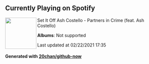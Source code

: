 ## Currently Playing on Spotify

[<img align="left" width="100" src="https://i.scdn.co/image/ab67616d0000b27361a2e739fc2a853c99497fc7">](https://open.spotify.com/album/5lwxbnKOeXWAVrpsndQLs6)

Set It Off Ash Costello - Partners in Crime (feat. Ash Costello)

**Albums**: Not supported

Last updated at 02/22/2021 17:35

#### Generated with [20chan/github-now](https://github.com/20chan/github-now)


<!--
**20chan/20chan** is a ✨ _special_ ✨ repository because its `README.md` (this file) appears on your GitHub profile.

Here are some ideas to get you started:

- 🔭 I’m currently working on ...
- 🌱 I’m currently learning ...
- 👯 I’m looking to collaborate on ...
- 🤔 I’m looking for help with ...
- 💬 Ask me about ...
- 📫 How to reach me: ...
- 😄 Pronouns: ...
- ⚡ Fun fact: ...
-->
